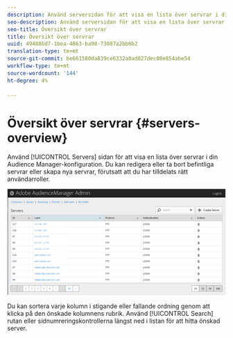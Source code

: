 ```yaml
---
description: Använd serversidan för att visa en lista över servrar i din Audience Manager-konfiguration. Du kan redigera eller ta bort befintliga servrar eller skapa nya servrar, förutsatt att du har tilldelats rätt användarroller.
seo-description: Använd serversidan för att visa en lista över servrar i din Audience Manager-konfiguration. Du kan redigera eller ta bort befintliga servrar eller skapa nya servrar, förutsatt att du har tilldelats rätt användarroller.
seo-title: Översikt över servrar
title: Översikt över servrar
uuid: 49488bd7-1bea-4863-ba98-73087a2bb6b2
translation-type: tm+mt
source-git-commit: be661580da839ce6332a0ad827dec08e854abe54
workflow-type: tm+mt
source-wordcount: '144'
ht-degree: 4%

---
```



# Översikt över servrar {#servers-overview}

Använd [!UICONTROL Servers] sidan för att visa en lista över servrar i din Audience Manager-konfiguration. Du kan redigera eller ta bort befintliga servrar eller skapa nya servrar, förutsatt att du har tilldelats rätt användarroller.

<!-- c_servers.xml -->

![](assets/servers.png)

Du kan sortera varje kolumn i stigande eller fallande ordning genom att klicka på den önskade kolumnens rubrik. Använd [!UICONTROL Search] rutan eller sidnumreringskontrollerna längst ned i listan för att hitta önskad server.